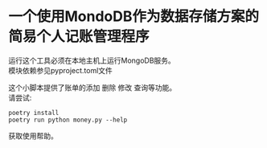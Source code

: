 # 一个使用MondoDB作为数据存储方案的简易个人记账管理程序
运行这个工具必须在本地主机上运行MongoDB服务。  
模块依赖参见pyproject.toml文件

这个小脚本提供了账单的添加 删除 修改 查询等功能。  
请尝试:
```
poetry install
poetry run python money.py --help
```
获取使用帮助。
